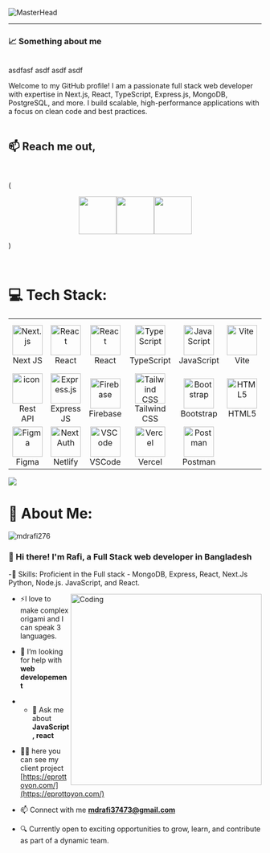 ![MasterHead](https://i.ibb.co/4Kr6mpZ/protfollio.png)

  _________________________________________________________________________________________________________________________________________________ 
 
 <h3 align="left">📈 Something about me</h3>
 <br />   
 asdfasf asdf asdf asdf
  
Welcome to my GitHub profile! I am a passionate full stack web developer with expertise in Next.js, React, TypeScript, Express.js, MongoDB, PostgreSQL, and more. I build scalable, high-performance applications with a focus on clean code and best practices.  
<br/>
<!-- <h1 align="center"><a href="https://git.io/typing-svg"><img src="https://readme-typing-svg.demolab.com?font=Helvetica&weight=700&size=35&duration=3000&pause=1000&color=FFFFFF&background=0D1117&border=true&border_radius=4&center=true&vCenter=true&random=false&width=600&height=100&lines=Hi+%F0%9F%91%8B%2C+I'm+ Md Rafi;I'm++Full Stack+Web+Developer+;And+Full+Stack+Web+Developer;Contact+Me+By+Email+%7C%7C+Whatsapp" alt="Typing SVG" /></a></h1>
<br/>
<br />
<p align="center">
  <img width="70%" src="https://github-readme-streak-stats.herokuapp.com?user=mdrafi276&theme=react&hide_border=true&background=0D1117&stroke=0D1117&fire=FF1CF7&sideLabels=00F0FF&currStreakNum=FF1CF7&ring=FF1CF7&currStreakLabel=FF1CF7&sideNums=00F0FF" />
</p> -->

## :mailbox: Reach me out,
<br />

(<p align="center"> [<img height="75" src="https://github.com/mir-hussain/mir-hussain/blob/main/images/icons/Linkedin.png">](https://www.linkedin.com/in/md-rafi-b0720b32a/)[<img height="75" src="https://github.com/mir-hussain/mir-hussain/blob/main/images/icons/Facebook.png">](https://www.facebook.com/profile.php?id=100048768060362)[<img height="75" src="https://github.com/mir-hussain/mir-hussain/blob/main/images/icons/Twitter.png"> </p>](https://www.facebook.com/profile.php?id=100048768060362))

<br />

# 💻 Tech Stack:
<!--![CSS3](https://img.shields.io/badge/css3-%231572B6.svg?style=for-the-badge&logo=css3&logoColor=white) ![HTML5](https://img.shields.io/badge/html5-%23E34F26.svg?style=for-the-badge&logo=html5&logoColor=white) ![JavaScript](https://img.shields.io/badge/javascript-%23323330.svg?style=for-the-badge&logo=javascript&logoColor=%23F7DF1E) ![DaisyUI](https://img.shields.io/badge/daisyui-5A0EF8?style=for-the-badge&logo=daisyui&logoColor=white) ![Express.js](https://img.shields.io/badge/express.js-%23404d59.svg?style=for-the-badge&logo=express&logoColor=%2361DAFB) ![NodeJS](https://img.shields.io/badge/node.js-6DA55F?style=for-the-badge&logo=node.js&logoColor=white) ![Nodemon](https://img.shields.io/badge/NODEMON-%23323330.svg?style=for-the-badge&logo=nodemon&logoColor=%BBDEAD) ![React](https://img.shields.io/badge/react-%2320232a.svg?style=for-the-badge&logo=react&logoColor=%2361DAFB) ![React Router](https://img.shields.io/badge/React_Router-CA4245?style=for-the-badge&logo=react-router&logoColor=white) 
![JWT](https://img.shields.io/badge/JWT-black?style=for-the-badge&logo=JSON%20web%20tokens)
![React Hook Form](https://img.shields.io/badge/React%20Hook%20Form-%23EC5990.svg?style=for-the-badge&logo=reacthookform&logoColor=white) ![MongoDB](https://img.shields.io/badge/MongoDB-%234ea94b.svg?style=for-the-badge&logo=mongodb&logoColor=white) ![Firebase](https://img.shields.io/badge/Firebase-039BE5?style=for-the-badge&logo=Firebase&logoColor=white) 
![Firebase](https://img.shields.io/badge/firebase-%23039BE5.svg?style=for-the-badge&logo=firebase) ![Vercel](https://img.shields.io/badge/vercel-%23000000.svg?style=for-the-badge&logo=vercel&logoColor=white) ![Netlify](https://img.shields.io/badge/netlify-%23000000.svg?style=for-the-badge&logo=netlify&logoColor=#00C7B7) ![Canva](https://img.shields.io/badge/Canva-%2300C4CC.svg?style=for-the-badge&logo=Canva&logoColor=white)-->

<table align="center">
  <tr>
    <td align="center" width="96">
        <img src="https://skillicons.dev/icons?i=nextjs" alt="Next.js" width="60" height="60" />
      <br>Next JS
    </td>
    <td align="center" width="96">
        <img src="https://skillicons.dev/icons?i=react" alt="React" width="60" height="60" />
      <br>React
    </td>
    <td align="center" width="96">
        <img src="https://skillicons.dev/icons?i=redux" alt="React" width="60" height="60" />
      <br>React
    </td>
      <td align="center" width="96">
        <img src="https://skillicons.dev/icons?i=ts" alt="TypeScript" width="60" height="60" />
      <br>TypeScript
    </td>
    <td align="center" width="96">
        <img src="https://skillicons.dev/icons?i=js" alt="JavaScript" width="60" height="60" />
      <br>JavaScript
    </td>
     <td align="center" width="96">
        <img src="https://skillicons.dev/icons?i=vite" alt="Vite" width="60" height="60" />
      <br>Vite
    </td>
    <td align="center" width="96">
        <img src="https://skillicons.dev/icons?i=mongodb" alt="MongoDB" width="60" height="60" />
      <br>MongoDB
    </td>
    <td align="center" width="96">
        <img src="https://skillicons.dev/icons?i=nodejs" alt="Node.js" width="60" height="60" />
      <br>Node JS
    </td>
  </tr>
  <tr>
       <td align="center" width="96">
      <img src="https://techstack-generator.vercel.app/restapi-icon.svg" alt="icon" width="60" height="60" />
      <br>Rest API
    </td>
    <td align="center" width="96">
        <img src="https://skillicons.dev/icons?i=express" alt="Express.js" width="60" height="60" />
      <br>Express JS
 </td>
    <td align="center" width="96">
        <img src="https://skillicons.dev/icons?i=firebase" width="60" height="60" alt="Firebase" />
      <br>Firebase
    </td>
    <td align="center" width="96">
        <img src="https://skillicons.dev/icons?i=tailwindcss" alt="Tailwind CSS" width="60" height="60" />
      <br>Tailwind CSS
    </td>
      <td align="center" width="96">
        <img src="https://skillicons.dev/icons?i=bootstrap" width="60" height="60" alt="Bootstrap" />
      <br>Bootstrap
    </td>
     <td align="center" width="96">
        <img src="https://skillicons.dev/icons?i=html" width="60" height="60" alt="HTML5" />
      <br>HTML5
    </td>
    <td align="center" width="96">
        <img src="https://skillicons.dev/icons?i=css" width="60" height="60" alt="CSS" />
      <br>CSS3
    </td>
    <td align="center" width="96">
        <img src="https://skillicons.dev/icons?i=sass" width="60" height="60" alt="CSS" />
      <br>SASS
    </td>
  
  </tr>
  <tr>
 <td align="center" width="96">
        <img src="https://skillicons.dev/icons?i=figma" width="60" height="60" alt="Figma" />
      <br>Figma
    </td>
    <td align="center" width="96">
        <img src="https://skillicons.dev/icons?i=netlify" width="60" height="60" alt="NextAuth" />
      <br>Netlify
    </td>
    <td align="center" width="96">
        <img src="https://skillicons.dev/icons?i=vscode" alt="VSCode" width="60" height="60" />
      <br>VSCode
    </td>
    <td align="center" width="96">
        <img src="https://skillicons.dev/icons?i=vercel" alt="Vercel" width="60" height="60" />
      <br>Vercel
    </td>
  <td align="center" width="96">
        <img src="https://skillicons.dev/icons?i=postman" alt="Postman" width="60" height="60" />
      <br>Postman
    </td>
  </tr>
  

</table>
 <img src="https://github-readme-activity-graph.vercel.app/graph?username=mdrafi276&theme=react">

<h1 align="left">💫 About Me:</h1>
<p align="left"> <img src="https://komarev.com/ghpvc/?username=mdrafi276&label=Profile%20views&color=0e75b6&style=flat" alt="mdrafi276" /> </p>

<h3 align="left"> 👋 Hi there! I'm Rafi, a Full Stack web developer in Bangladesh</h3>

-🌟 Skills: Proficient in the Full stack - MongoDB, Express, React, Next.Js Python,  Node.js. JavaScript,  and React.


<img align="right" alt="Coding" width="380" src="https://media.tenor.com/rePDfDWO3XoAAAAd/hacking.gif">

- ⚡I love to make complex origami and I can speak 3 languages.

- 🤝 I’m looking for help with **web developement**
- - 💬 Ask me about **JavaScript , react**



- 👨‍💻 here you can see my client project [https://eprottoyon.com/](https://eprottoyon.com/)


- 📫 Connect with me **mdrafi37473@gmail.com**
- 🔍 Currently open to exciting opportunities to grow, learn, and contribute as part of a dynamic team.

<p align="left">
<p align="left">
</p>
